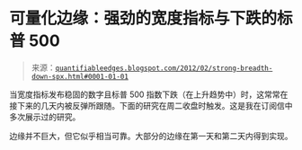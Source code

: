 <!--yml

分类：未分类

日期：2024-05-18 08:52:21

-->

# 可量化边缘：强劲的宽度指标与下跌的标普 500

> 来源：[`quantifiableedges.blogspot.com/2012/02/strong-breadth-down-spx.html#0001-01-01`](http://quantifiableedges.blogspot.com/2012/02/strong-breadth-down-spx.html#0001-01-01)

当宽度指标发布稳固的数字且标普 500 指数下跌（在上升趋势中）时，这常常在接下来的几天内被反弹所跟随。下面的研究在周二收盘时触发。这是我在订阅信中多次展示过的研究。

边缘并不巨大，但它似乎相当可靠。大部分的边缘在第一天和第二天内得到实现。
